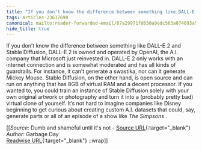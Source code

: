 ```yaml
---
title: "If you don’t know the difference between something like DALL-E ..."
tags: articles-23617690
canonical: mailto:reader-forwarded-email/67a29971fd630a9edc563a074893a5ad
hide_title: true
---
```


If you don’t know the difference between something like DALL-E 2 and Stable Diffusion, DALL-E 2 is owned and operated by OpenAI, the A.I. company that Microsoft just reinvested in. DALL-E 2 only works with an internet connection and is somewhat moderated and has all kinds of guardrails. For instance, it can’t generate a swastika, nor can it generate Mickey Mouse. Stable Diffusion, on the other hand, is open source and can run on anything that has 8GB of virtual RAM and a decent processor. If you wanted to, you could train an instance of Stable Diffusion solely with your own original artwork or photography and turn it into a (probably pretty bad) virtual clone of yourself. It’s not hard to imagine companies like Disney beginning to get curious about creating custom A.I. datasets that could, say, generate parts or all of an episode of a show like *The Simpsons* .


[[_Source_: Dumb and shameful until it's not - [Source URL](mailto:reader-forwarded-email/67a29971fd630a9edc563a074893a5ad){:target="_blank"}<br>
_Author_: Garbage Day<br>
[Readwise URL](https://readwise.io/open/462512303){:target="_blank"}
::wrap]]